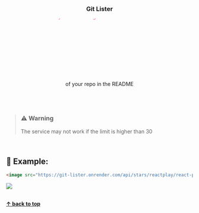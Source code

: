 <div align="center">

<div>
  <img src="" />

  <h3>Git Lister</h3>
  <svg width="600" height="200">
    <defs>
      <linearGradient id="rainbow" x1="0" x2="0" y1="0" y2="100%" gradientUnits="userSpaceOnUse" >
        <stop stop-color="#FF5B99" offset="0%"/>
        <stop stop-color="#FF5447" offset="20%"/>
        <stop stop-color="#FF7B21" offset="40%"/>
        <stop stop-color="#EAFC37" offset="60%"/>
        <stop stop-color="#4FCB6B" offset="80%"/>
        <stop stop-color="#51F7FE" offset="100%"/> 
      </linearGradient>
    </defs>
    <text fill="url(#rainbow)">
      <tspan>A service that allows you to list stargazers</tspan>
      <br />
      <tspan>of your repo in the README</tspan>
    </text>
  </svg>
</div>

</div>

<br />
<br />
<br />

> ### ⚠ Warning
> The service may not work if the limit is higher than 30

<br />

## 🔎 Example:

```html
<image src="https://git-lister.onrender.com/api/stars/reactplay/react-play?limit=30" />
```

<image src="https://git-lister.onrender.com/api/stars/reactplay/react-play?limit=30" />

<br />
<br />

[**↑ back to top**](https://github.com/6km/git-lister#readme)
